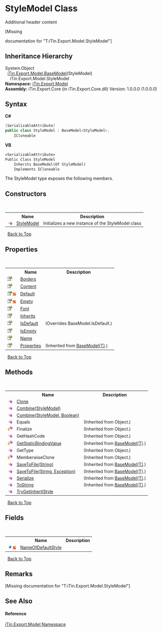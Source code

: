 # StyleModel Class
Additional header content 

\[Missing <summary> documentation for "T:iTin.Export.Model.StyleModel"\]


## Inheritance Hierarchy
System.Object<br />&nbsp;&nbsp;<a href="6632f561-4175-f1f2-939c-ac8b10159529">iTin.Export.Model.BaseModel</a>(StyleModel)<br />&nbsp;&nbsp;&nbsp;&nbsp;iTin.Export.Model.StyleModel<br />
**Namespace:**&nbsp;<a href="ef57ffcc-e95e-b212-5a46-9aa6f5a3511f">iTin.Export.Model</a><br />**Assembly:**&nbsp;iTin.Export.Core (in iTin.Export.Core.dll) Version: 1.0.0.0 (1.0.0.0)

## Syntax

**C#**<br />
``` C#
[SerializableAttribute]
public class StyleModel : BaseModel<StyleModel>, 
	ICloneable
```

**VB**<br />
``` VB
<SerializableAttribute>
Public Class StyleModel
	Inherits BaseModel(Of StyleModel)
	Implements ICloneable
```

The StyleModel type exposes the following members.


## Constructors
&nbsp;<table><tr><th></th><th>Name</th><th>Description</th></tr><tr><td>![Public method](media/pubmethod.gif "Public method")</td><td><a href="8e162b28-4501-51f3-2d19-7b4466cd26f1">StyleModel</a></td><td>
Initializes a new instance of the StyleModel class</td></tr></table>&nbsp;
<a href="#stylemodel-class">Back to Top</a>

## Properties
&nbsp;<table><tr><th></th><th>Name</th><th>Description</th></tr><tr><td>![Public property](media/pubproperty.gif "Public property")</td><td><a href="2c30ee13-ec15-583c-8079-c082537894a5">Borders</a></td><td /></tr><tr><td>![Public property](media/pubproperty.gif "Public property")</td><td><a href="94a86b8c-565b-3578-cd26-7f9485835cd4">Content</a></td><td /></tr><tr><td>![Public property](media/pubproperty.gif "Public property")![Static member](media/static.gif "Static member")</td><td><a href="d99f4ef5-5fdf-07b1-42b5-82a3c38c4eac">Default</a></td><td /></tr><tr><td>![Public property](media/pubproperty.gif "Public property")![Static member](media/static.gif "Static member")</td><td><a href="3fb51df7-afdd-77fc-0b7d-6f1c67d5f9ca">Empty</a></td><td /></tr><tr><td>![Public property](media/pubproperty.gif "Public property")</td><td><a href="c5f0d338-aeac-943c-cf84-6cdefb772e35">Font</a></td><td /></tr><tr><td>![Public property](media/pubproperty.gif "Public property")</td><td><a href="b1a32006-4731-8e96-6983-bd8a7242f93d">Inherits</a></td><td /></tr><tr><td>![Public property](media/pubproperty.gif "Public property")</td><td><a href="54d7f3de-ea11-4c6a-798c-cd9b286da7f6">IsDefault</a></td><td> (Overrides BaseModel.IsDefault.)</td></tr><tr><td>![Public property](media/pubproperty.gif "Public property")</td><td><a href="24a2cebc-2ddf-fb5d-d0a0-71081713ddb0">IsEmpty</a></td><td /></tr><tr><td>![Public property](media/pubproperty.gif "Public property")</td><td><a href="2f98ea47-5867-3bfe-924e-515eb0c963c4">Name</a></td><td /></tr><tr><td>![Public property](media/pubproperty.gif "Public property")</td><td><a href="7e88785e-5670-4515-defa-d3f60ae16111">Properties</a></td><td> (Inherited from <a href="6632f561-4175-f1f2-939c-ac8b10159529">BaseModel(T)</a>.)</td></tr></table>&nbsp;
<a href="#stylemodel-class">Back to Top</a>

## Methods
&nbsp;<table><tr><th></th><th>Name</th><th>Description</th></tr><tr><td>![Public method](media/pubmethod.gif "Public method")</td><td><a href="3a7e6677-4246-a735-410e-d1f19ea45a85">Clone</a></td><td /></tr><tr><td>![Public method](media/pubmethod.gif "Public method")</td><td><a href="70073195-36f8-07cf-97fb-2702e1eec368">Combine(StyleModel)</a></td><td /></tr><tr><td>![Public method](media/pubmethod.gif "Public method")</td><td><a href="36e2f1f3-4004-c614-0ce1-f538c02c0d33">Combine(StyleModel, Boolean)</a></td><td /></tr><tr><td>![Public method](media/pubmethod.gif "Public method")</td><td>Equals</td><td> (Inherited from Object.)</td></tr><tr><td>![Protected method](media/protmethod.gif "Protected method")</td><td>Finalize</td><td> (Inherited from Object.)</td></tr><tr><td>![Public method](media/pubmethod.gif "Public method")</td><td>GetHashCode</td><td> (Inherited from Object.)</td></tr><tr><td>![Protected method](media/protmethod.gif "Protected method")</td><td><a href="4253f171-71af-35d6-e1b1-47af647eb205">GetStaticBindingValue</a></td><td> (Inherited from <a href="6632f561-4175-f1f2-939c-ac8b10159529">BaseModel(T)</a>.)</td></tr><tr><td>![Public method](media/pubmethod.gif "Public method")</td><td>GetType</td><td> (Inherited from Object.)</td></tr><tr><td>![Protected method](media/protmethod.gif "Protected method")</td><td>MemberwiseClone</td><td> (Inherited from Object.)</td></tr><tr><td>![Public method](media/pubmethod.gif "Public method")</td><td><a href="60537b6c-f261-e08e-2eee-1007e9760316">SaveToFile(String)</a></td><td> (Inherited from <a href="6632f561-4175-f1f2-939c-ac8b10159529">BaseModel(T)</a>.)</td></tr><tr><td>![Public method](media/pubmethod.gif "Public method")</td><td><a href="81bbc161-83e1-ff91-7904-4b6a5260f76c">SaveToFile(String, Exception)</a></td><td> (Inherited from <a href="6632f561-4175-f1f2-939c-ac8b10159529">BaseModel(T)</a>.)</td></tr><tr><td>![Public method](media/pubmethod.gif "Public method")</td><td><a href="d84fa1d2-692a-9e10-e839-60da45d50f19">Serialize</a></td><td> (Inherited from <a href="6632f561-4175-f1f2-939c-ac8b10159529">BaseModel(T)</a>.)</td></tr><tr><td>![Public method](media/pubmethod.gif "Public method")</td><td><a href="79c32584-b2b0-b6ca-0ade-5f0708e1a9b7">ToString</a></td><td> (Inherited from <a href="6632f561-4175-f1f2-939c-ac8b10159529">BaseModel(T)</a>.)</td></tr><tr><td>![Public method](media/pubmethod.gif "Public method")</td><td><a href="44a7c294-c1ce-c97e-d3ff-0769bd50b386">TryGetInheritStyle</a></td><td /></tr></table>&nbsp;
<a href="#stylemodel-class">Back to Top</a>

## Fields
&nbsp;<table><tr><th></th><th>Name</th><th>Description</th></tr><tr><td>![Public field](media/pubfield.gif "Public field")![Static member](media/static.gif "Static member")</td><td><a href="4e7b8ec4-643e-6e46-f3e5-fc80e1fca7b7">NameOfDefaultStyle</a></td><td /></tr></table>&nbsp;
<a href="#stylemodel-class">Back to Top</a>

## Remarks
\[Missing <remarks> documentation for "T:iTin.Export.Model.StyleModel"\]

## See Also


#### Reference
<a href="ef57ffcc-e95e-b212-5a46-9aa6f5a3511f">iTin.Export.Model Namespace</a><br />